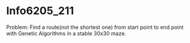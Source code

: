 # Info6205_211

Problem: Find a route(not the shortest one) from start point to end point with Genetic Algorithms in a stable 30x30 maze.
